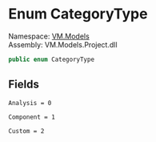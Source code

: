 # Enum CategoryType

Namespace: [VM.Models](VM.Models.md)  
Assembly: VM.Models.Project.dll  

```csharp
public enum CategoryType
```

## Fields

`Analysis = 0` 

`Component = 1` 

`Custom = 2` 


